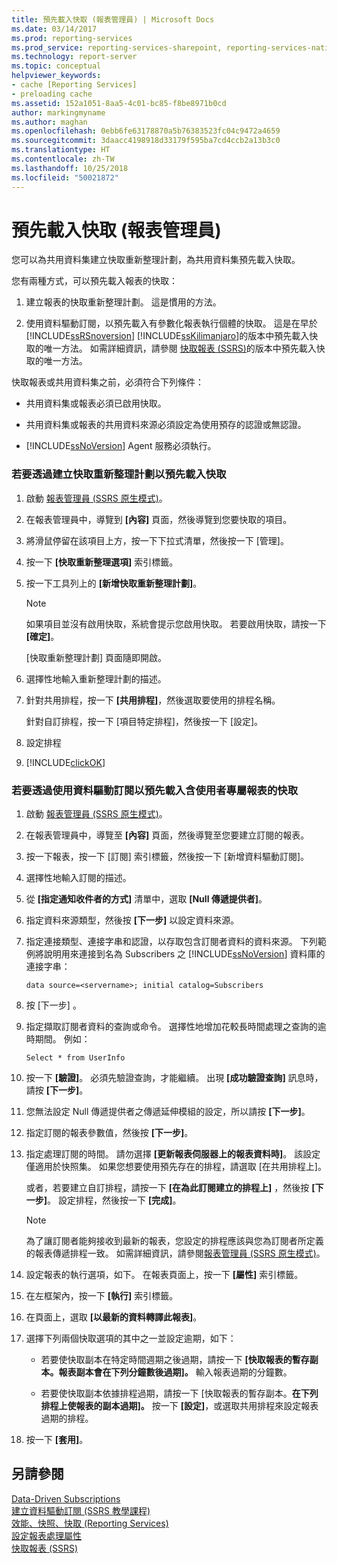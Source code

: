 ```yaml
---
title: 預先載入快取 (報表管理員) | Microsoft Docs
ms.date: 03/14/2017
ms.prod: reporting-services
ms.prod_service: reporting-services-sharepoint, reporting-services-native
ms.technology: report-server
ms.topic: conceptual
helpviewer_keywords:
- cache [Reporting Services]
- preloading cache
ms.assetid: 152a1051-8aa5-4c01-bc85-f8be8971b0cd
author: markingmyname
ms.author: maghan
ms.openlocfilehash: 0ebb6fe63178870a5b76383523fc04c9472a4659
ms.sourcegitcommit: 3daacc4198918d33179f595ba7cd4ccb2a13b3c0
ms.translationtype: HT
ms.contentlocale: zh-TW
ms.lasthandoff: 10/25/2018
ms.locfileid: "50021872"
---
```

# <a name="preload-the-cache-report-manager"></a>預先載入快取 (報表管理員)
  您可以為共用資料集建立快取重新整理計劃，為共用資料集預先載入快取。  
  
 您有兩種方式，可以預先載入報表的快取：  
  
1.  建立報表的快取重新整理計劃。 這是慣用的方法。  
  
2.  使用資料驅動訂閱，以預先載入有參數化報表執行個體的快取。 這是在早於 [!INCLUDE[ssRSnoversion](../../includes/ssrsnoversion-md.md)] [!INCLUDE[ssKilimanjaro](../../includes/sskilimanjaro-md.md)]的版本中預先載入快取的唯一方法。 如需詳細資訊，請參閱 [快取報表 &#40;SSRS&#41;](../../reporting-services/report-server/caching-reports-ssrs.md)的版本中預先載入快取的唯一方法。  
  
 快取報表或共用資料集之前，必須符合下列條件：  
  
-   共用資料集或報表必須已啟用快取。  
  
-   共用資料集或報表的共用資料來源必須設定為使用預存的認證或無認證。  
  
-   [!INCLUDE[ssNoVersion](../../includes/ssnoversion-md.md)] Agent 服務必須執行。  
  
### <a name="to-preload-the-cache-by-creating-a-cache-refresh-plan"></a>若要透過建立快取重新整理計劃以預先載入快取  
  
1.  啟動 [報表管理員 &#40;SSRS 原生模式&#41;](https://msdn.microsoft.com/library/80949f9d-58f5-48e3-9342-9e9bf4e57896)。  
  
2.  在報表管理員中，導覽到 **[內容]** 頁面，然後導覽到您要快取的項目。  
  
3.  將滑鼠停留在該項目上方，按一下下拉式清單，然後按一下 [管理]。  
  
4.  按一下 **[快取重新整理選項]** 索引標籤。  
  
5.  按一下工具列上的 **[新增快取重新整理計劃]**。  
  
    > [!NOTE]  
    >  如果項目並沒有啟用快取，系統會提示您啟用快取。 若要啟用快取，請按一下 **[確定]**。  
  
     [快取重新整理計劃] 頁面隨即開啟。  
  
6.  選擇性地輸入重新整理計劃的描述。  
  
7.  針對共用排程，按一下 **[共用排程]**，然後選取要使用的排程名稱。  
  
     針對自訂排程，按一下 [項目特定排程]，然後按一下 [設定]。  
  
8.  設定排程  
  
9. [!INCLUDE[clickOK](../../includes/clickok-md.md)]  
  
### <a name="to-preload-the-cache-with-a-user-specific-report-by-using-a-data-driven-subscription"></a>若要透過使用資料驅動訂閱以預先載入含使用者專屬報表的快取  
  
1.  啟動 [報表管理員 &#40;SSRS 原生模式&#41;](https://msdn.microsoft.com/library/80949f9d-58f5-48e3-9342-9e9bf4e57896)。  
  
2.  在報表管理員中，導覽至 **[內容]** 頁面，然後導覽至您要建立訂閱的報表。  
  
3.  按一下報表，按一下 [訂閱] 索引標籤，然後按一下 [新增資料驅動訂閱]。  
  
4.  選擇性地輸入訂閱的描述。  
  
5.  從 **[指定通知收件者的方式]** 清單中，選取 **[Null 傳遞提供者]**。  
  
6.  指定資料來源類型，然後按 **[下一步]** 以設定資料來源。  
  
7.  指定連接類型、連接字串和認證，以存取包含訂閱者資料的資料來源。 下列範例將說明用來連接到名為 Subscribers 之 [!INCLUDE[ssNoVersion](../../includes/ssnoversion-md.md)] 資料庫的連接字串：  
  
    ```  
    data source=<servername>; initial catalog=Subscribers  
    ```  
  
8.  按 [下一步] 。  
  
9. 指定擷取訂閱者資料的查詢或命令。 選擇性地增加花較長時間處理之查詢的逾時期間。 例如：  
  
    ```  
    Select * from UserInfo  
    ```  
  
10. 按一下 **[驗證]**。 必須先驗證查詢，才能繼續。 出現 **[成功驗證查詢]** 訊息時，請按 **[下一步]**。  
  
11. 您無法設定 Null 傳遞提供者之傳遞延伸模組的設定，所以請按 **[下一步]**。  
  
12. 指定訂閱的報表參數值，然後按 **[下一步]**。  
  
13. 指定處理訂閱的時間。 請勿選擇 **[更新報表伺服器上的報表資料時]**。 該設定僅適用於快照集。 如果您想要使用預先存在的排程，請選取 [在共用排程上]。  
  
     或者，若要建立自訂排程，請按一下 **[在為此訂閱建立的排程上]** ，然後按 **[下一步]**。 設定排程，然後按一下 **[完成]**。  
  
    > [!NOTE]  
    >  為了讓訂閱者能夠接收到最新的報表，您設定的排程應該與您為訂閱者所定義的報表傳遞排程一致。 如需詳細資訊，請參閱[報表管理員 &#40;SSRS 原生模式&#41;](https://msdn.microsoft.com/library/80949f9d-58f5-48e3-9342-9e9bf4e57896)。  
  
14. 設定報表的執行選項，如下。 在報表頁面上，按一下 **[屬性]** 索引標籤。  
  
15. 在左框架內，按一下 **[執行]** 索引標籤。  
  
16. 在頁面上，選取 **[以最新的資料轉譯此報表]**。  
  
17. 選擇下列兩個快取選項的其中之一並設定逾期，如下：  
  
    -   若要使快取副本在特定時間週期之後過期，請按一下 **[快取報表的暫存副本。報表副本會在下列分鐘數後過期]。** 輸入報表過期的分鐘數。  
  
    -   若要使快取副本依據排程過期，請按一下 [快取報表的暫存副本。**在下列排程上使報表的副本過期]。** 按一下 **[設定]**，或選取共用排程來設定報表過期的排程。  
  
18. 按一下 **[套用]**。  
  
## <a name="see-also"></a>另請參閱  
 [Data-Driven Subscriptions](../../reporting-services/subscriptions/data-driven-subscriptions.md)   
 [建立資料驅動訂閱 &#40;SSRS 教學課程&#41;](../../reporting-services/create-a-data-driven-subscription-ssrs-tutorial.md)   
 [效能、快照、快取 &#40;Reporting Services&#41;](../../reporting-services/report-server/performance-snapshots-caching-reporting-services.md)   
 [設定報表處理屬性](../../reporting-services/report-server/set-report-processing-properties.md)   
 [快取報表 &#40;SSRS&#41;](../../reporting-services/report-server/caching-reports-ssrs.md)  
  
  
